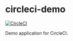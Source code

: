 # circleci-demo
[![CircleCI](https://circleci.com/gh/YunSangJun/circleci-demo/tree/master.svg?style=svg)](https://circleci.com/gh/YunSangJun/circleci-demo/tree/master)

Demo application for CircleCI. 
